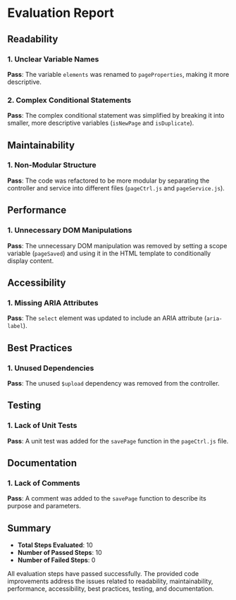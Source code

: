 # Evaluation Report

## Readability

### 1. Unclear Variable Names
**Pass**: The variable `elements` was renamed to `pageProperties`, making it more descriptive.

### 2. Complex Conditional Statements
**Pass**: The complex conditional statement was simplified by breaking it into smaller, more descriptive variables (`isNewPage` and `isDuplicate`).

## Maintainability

### 1. Non-Modular Structure
**Pass**: The code was refactored to be more modular by separating the controller and service into different files (`pageCtrl.js` and `pageService.js`).

## Performance

### 1. Unnecessary DOM Manipulations
**Pass**: The unnecessary DOM manipulation was removed by setting a scope variable (`pageSaved`) and using it in the HTML template to conditionally display content.

## Accessibility

### 1. Missing ARIA Attributes
**Pass**: The `select` element was updated to include an ARIA attribute (`aria-label`).

## Best Practices

### 1. Unused Dependencies
**Pass**: The unused `$upload` dependency was removed from the controller.

## Testing

### 1. Lack of Unit Tests
**Pass**: A unit test was added for the `savePage` function in the `pageCtrl.js` file.

## Documentation

### 1. Lack of Comments
**Pass**: A comment was added to the `savePage` function to describe its purpose and parameters.

## Summary

- **Total Steps Evaluated**: 10
- **Number of Passed Steps**: 10
- **Number of Failed Steps**: 0

All evaluation steps have passed successfully. The provided code improvements address the issues related to readability, maintainability, performance, accessibility, best practices, testing, and documentation.